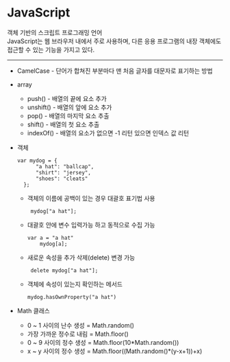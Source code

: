 # JavaScript

 객체 기반의 스크립트 프로그래밍 언어   
 JavaScript는 웹 브라우저 내에서 주로 사용하며, 다른 응용 프로그램의 내장 객체에도 접근할 수 있는 기능을 가지고 있다.
 ***
* CamelCase  -  단어가 합쳐진 부분마다 맨 처음 글자를 대문자로 표기하는 방법
* array
  * push() - 배열의 끝에 요소 추가
  * unshift() - 배열의 앞에 요소 추가
  * pop() - 배열의 마지막 요소 추출
  * shift() - 배열의 첫 요소 추출
  * indexOf() - 배열의 요소가 없으면 -1 리턴 있으면 인덱스 값 리턴
* 객체
  
  	  var mydog = {
		    "a hat": "ballcap",
		    "shirt": "jersey",
		    "shoes": "cleats"
	    };
   
	 * 객체의 이름에 공백이 있는 경우 대괄호 표기법 사용

			mydog["a hat"];

	 * 대괄호 안에 변수 입력가능 하고 동적으로 수집 가능

	   	   var a = "a hat"	   
	    	   mydog[a];

	 * 새로운 속성을 추가 삭제(delete) 변경 가능

	    	delete mydog["a hat"];

	 * 객체에 속성이 있는지 확인하는 메서드   

	   	   mydog.hasOwnProperty("a hat")
* Math 클래스
  * 0 ~ 1 사이의 난수 생성 = Math.random()
  * 가장 가까운 정수로 내림 = Math.floor()  
  * 0 ~ 9 사이의 정수 생성 = Math.floor(10*Math.random())
  * x ~ y 사이의 정수 생성 = Math.floor((Math.random()*(y-x+1))+x)
